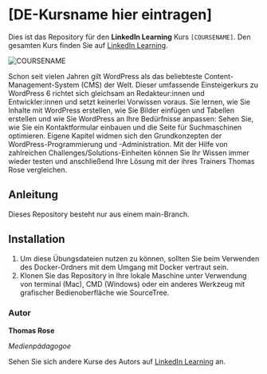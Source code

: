# [DE-Kursname hier eintragen]

Dies ist das Repository für den **LinkedIn Learning** Kurs `[COURSENAME]`. Den gesamten Kurs finden Sie auf [LinkedIn Learning][lil-course-url].

![COURSENAME][lil-thumbnail-url] 

Schon seit vielen Jahren gilt WordPress als das beliebteste Content-Management-System (CMS) der Welt. Dieser umfassende Einsteigerkurs zu WordPress 6 richtet sich gleichsam an Redakteur:innen und Entwickler:innen und setzt keinerlei Vorwissen voraus. Sie lernen, wie Sie Inhalte mit WordPress erstellen, wie Sie Bilder einfügen und Tabellen erstellen und wie Sie WordPress an Ihre Bedürfnisse anpassen: Sehen Sie, wie Sie ein Kontaktformular einbauen und die Seite für Suchmaschinen optimieren. Eigene Kapitel widmen sich den Grundkonzepten der WordPress-Programmierung und -Administration. Mit der Hilfe von zahlreichen Challenges/Solutions-Einheiten können Sie Ihr Wissen immer wieder testen und anschließend Ihre Lösung mit der ihres Trainers Thomas Rose vergleichen.

## Anleitung

Dieses Repository besteht nur aus einem main-Branch.


## Installation

1. Um diese Übungsdateien nutzen zu können, sollten Sie beim Verwenden des Docker-Ordners mit dem Umgang mit Docker vertraut sein. 
2. Klonen Sie das Repository in Ihre lokale Maschine unter Verwendung von terminal (Mac), CMD (Windows) oder ein anderes Werkzeug mit grafischer Bedienoberfläche wie SourceTree.


### Autor

**Thomas Rose**

_Medienpädagogoe_

Sehen Sie sich andere Kurse des Autors auf [LinkedIn Learning](https://www.linkedin.com/learning/instructors/thomas-rose) an.

[0]: # (Replace these placeholder URLs with actual course URLs)
[lil-course-url]: https://www.linkedin.com/learning/building-a-graphql-project-with-react-js
[lil-thumbnail-url]: https://cdn.lynda.com/course/2875095/2875095-1615224395432-16x9.jpg
